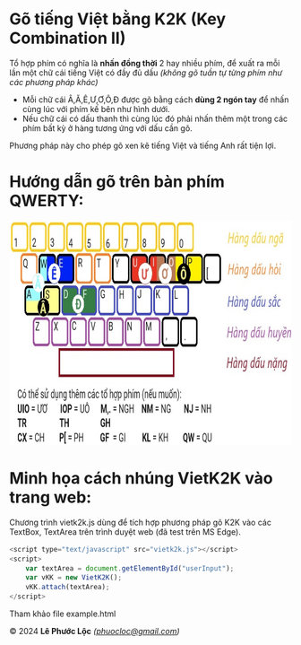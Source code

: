 # Gõ tiếng Việt bằng K2K (Key Combination II)

Tổ hợp phím có nghĩa là **nhấn đồng thời** 2 hay nhiều phím, để xuất ra mỗi lần một chữ cái tiếng Việt có đầy đủ dấu *(không gõ tuần tự từng phím như các phương pháp khác)*
- Mỗi chữ cái Â,Ă,Ê,Ư,Ơ,Ô,Đ được gõ bằng cách **dùng 2 ngón tay** để nhấn cùng lúc với phím kế bên như hình dưới.
- Nếu chữ cái có dấu thanh thì cùng lúc đó phải nhấn thêm một trong các phím bất kỳ ở hàng tương ứng với dấu cần gõ.

Phương pháp này cho phép gõ xen kẽ tiếng Việt và tiếng Anh rất tiện lợi.
# Hướng dẫn gõ trên bàn phím QWERTY:
<img src="k2k_keyboard_layout.jpg" width="800" height="400"/>

# Minh họa cách nhúng VietK2K vào trang web:
Chương trình vietk2k.js dùng để tích hợp phương pháp gõ K2K vào các TextBox, TextArea trên trình duyệt web (đã test trên MS Edge).
```javascript
<script type="text/javascript" src="vietk2k.js"></script>
<script>
    var textArea = document.getElementById("userInput");
    var vKK = new VietK2K();
    vKK.attach(textArea);
</script>
```
Tham khảo file example.html

© 2024 **Lê Phước Lộc** *(phuocloc@gmail.com)*
